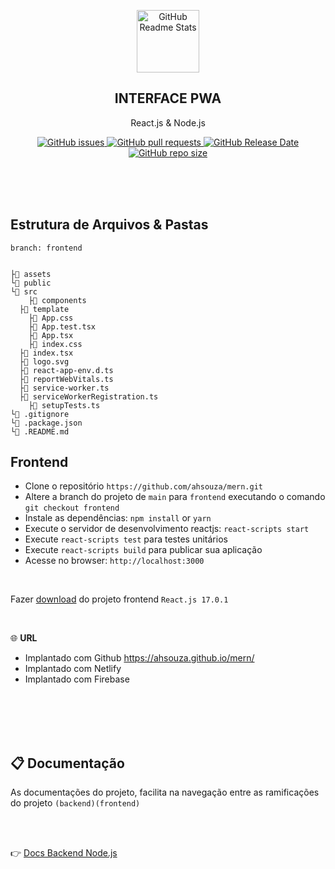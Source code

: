 <p align="center">
 <img width="100px" src="src/assets/react.png" align="center" alt="GitHub Readme Stats" />
 <h2 align="center">INTERFACE PWA</h2>
 <p align="center">
    React.js & Node.js</p>
 </p>
  <p align="center">
    <a href="https://github.com/ahsouza/github-readme-stats/actions">
      <img alt="GitHub issues" src="https://img.shields.io/github/issues/ahsouza/mern">
    </a>
    <a href="https://codecov.io/gh/ahsouza/github-readme-stats">
      <img alt="GitHub pull requests" src="https://img.shields.io/github/issues-pr/ahsouza/mern">
    </a>
    <a href="https://a.paddle.com/v2/click/16413/119403?link=1227">
      <img alt="GitHub Release Date" src="https://img.shields.io/github/release-date/ahsouza/mern">
    </a>
    <a href="https://a.paddle.com/v2/click/16413/119403?link=2345">
      <img alt="GitHub repo size" src="https://img.shields.io/github/repo-size/ahsouza/mern">
    </a>
  </p>
  
</p>

<br>
<br>
<br>

## Estrutura de Arquivos & Pastas

```
branch: frontend


├📂 assets
└📂 public
└📂 src
	├📂 components
  ├📂 template
	├📄 App.css
	├📄 App.test.tsx
	├📄 App.tsx
	├📄 index.css
  ├📄 index.tsx
  ├📄 logo.svg
  ├📄 react-app-env.d.ts
  ├📄 reportWebVitals.ts
  ├📄 service-worker.ts
  ├📄 serviceWorkerRegistration.ts
	├📄 setupTests.ts
└📄 .gitignore
└📄 .package.json
└📄 .README.md
```

## Frontend

- Clone o repositório `https://github.com/ahsouza/mern.git` 
- Altere a branch do projeto de `main` para `frontend` executando o comando `git checkout frontend` 
- Instale as dependências: `npm install` or `yarn`
- Execute o servidor de desenvolvimento reactjs: `react-scripts start`
- Execute `react-scripts test` para testes unitários
- Execute `react-scripts build` para publicar sua aplicação
- Acesse no browser: `http://localhost:3000`

<br>

Fazer [download](https://github.com/ahsouza/mern/archive/frontend.zip) do projeto frontend `React.js 17.0.1`

<br>

🌐 **URL** 

 - Implantado com Github https://ahsouza.github.io/mern/
 - Implantado com Netlify
 - Implantado com Firebase



<br>
<br>
<br>
<br>

## 📋 Documentação

As documentações do projeto, facilita na navegação entre as ramificações do projeto `(backend)(frontend)` 

<br>
<br>

👉 [Docs Backend Node.js](https://github.com/ahsouza/mern/tree/backend)
